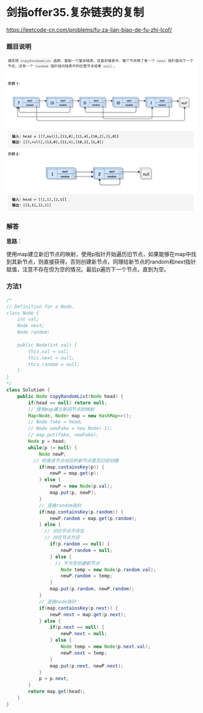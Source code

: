 # 剑指offer35.复杂链表的复制

https://leetcode-cn.com/problems/fu-za-lian-biao-de-fu-zhi-lcof/



### 题目说明

![image-20210310085433884](img/image-20210310085433884.png)



### 解答

**思路**：

使用map建立新旧节点的映射，使用p指针开始遍历旧节点，如果能够在map中找到其新节点，则直接获得，否则创建新节点，同理给新节点的random和next指针赋值，注意不存在但为空的情况。最后p遍历下一个节点，直到为空。

### 方法1 

```java
/*
// Definition for a Node.
class Node {
    int val;
    Node next;
    Node random;

    public Node(int val) {
        this.val = val;
        this.next = null;
        this.random = null;
    }
}
*/
class Solution {
    public Node copyRandomList(Node head) {
        if(head == null) return null;
        // 使用map建立新旧节点的映射
        Map<Node, Node> map = new HashMap<>();
        // Node fake = head;
        // Node newFake = new Node(-1);
        // map.put(fake, newFake);
        Node p = head;
        while(p != null) {
            Node newP;
          // 检查该节点对应的新节点是否已经创建
            if(map.containsKey(p)) {
                newP = map.get(p);
            } else {
                newP = new Node(p.val);
                map.put(p, newP);
            }
            // 连接random指针
            if(map.containsKey(p.random)) {
                newP.random = map.get(p.random);
            } else {
              // 对应节点不存在
              // 对应节点为空
                if(p.random == null) {
                    newP.random = null;
                } else {
                  // 不为空创建新节点
                    Node temp = new Node(p.random.val);
                    newP.random = temp;
                }
                map.put(p.random, newP.random);
            }
            // 连接node指针
            if(map.containsKey(p.next)) {
                newP.next = map.get(p.next);
            } else {
                if(p.next == null) {
                    newP.next = null;
                } else {
                    Node temp = new Node(p.next.val);
                    newP.next = temp;
                }
                map.put(p.next, newP.next);
            }
            p = p.next;
        }
        return map.get(head);
    }
}
```




